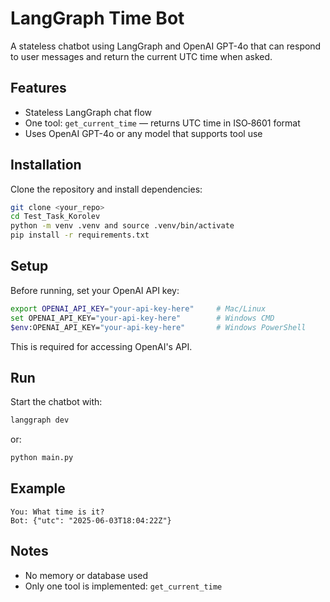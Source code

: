 # LangGraph Time Bot

A stateless chatbot using LangGraph and OpenAI GPT-4o that can respond to user messages and return the current UTC time when asked.

## Features

- Stateless LangGraph chat flow
- One tool: `get_current_time` — returns UTC time in ISO‑8601 format
- Uses OpenAI GPT-4o or any model that supports tool use

## Installation

Clone the repository and install dependencies:

```bash
git clone <your_repo>
cd Test_Task_Korolev
python -m venv .venv and source .venv/bin/activate
pip install -r requirements.txt
```

## Setup

Before running, set your OpenAI API key:

```bash
export OPENAI_API_KEY="your-api-key-here"     # Mac/Linux
set OPENAI_API_KEY="your-api-key-here"        # Windows CMD
$env:OPENAI_API_KEY="your-api-key-here"       # Windows PowerShell
```

This is required for accessing OpenAI's API.

## Run

Start the chatbot with:

```bash
langgraph dev
```
or:
```bash
python main.py
```

## Example

```
You: What time is it?
Bot: {"utc": "2025-06-03T18:04:22Z"}
```

## Notes

- No memory or database used
- Only one tool is implemented: `get_current_time`
